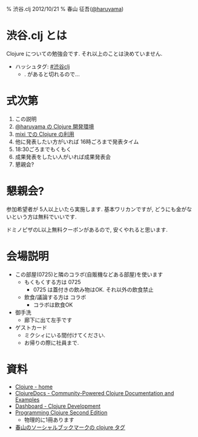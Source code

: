 % 渋谷.clj 2012/10/21
% 春山 征吾([@haruyama](https://twitter.com/haruyama))

# 渋谷.clj とは

Clojure についての勉強会です.
それ以上のことは決めていません.

* ハッシュタグ: [#渋谷clj](https://twitter.com/search/realtime?q=%23%E6%B8%8B%E8%B0%B7clj)
    * . があると切れるので...

# 式次第

1. この説明
2. [@haruyama の Clojure 開発環境](haruyama.html)
3. [mixi での Clojure の利用](mixi.html)
4. 他に発表したい方がいれば 16時ごろまで発表タイム
5. 18:30ごろまでもくもく
6. 成果発表をしたい人がいれば成果発表会
7. 懇親会?

# 懇親会?

参加希望者が 5人以上いたら実施します.
基本ワリカンですが, どうにも金がないという方は無料でいいです.

ドミノピザのL以上無料クーポンがあるので, 安くやれると思います.

# 会場説明

* この部屋(0725)と隣のコラボ(自販機などある部屋)を使います
    * もくもくする方は 0725
        * 0725 は蓋付きの飲み物はOK. それ以外の飲食禁止
    * 飲食/議論する方は コラボ
        * コラボは飲食OK
* 御手洗
    * 廊下に出て左手です
* ゲストカード
    * ミクシィにいる間付けてください.
    * お帰りの際に社員まで.

# 資料

* [Clojure - home](http://clojure.org/)
* [ClojureDocs - Community-Powered Clojure Documentation and Examples](http://clojuredocs.org/)
* [Dashboard - Clojure Development](http://dev.clojure.org/dashboard.action)
* [Programming Clojure Second Edition](http://pragprog.com/book/shcloj2/programming-clojure)
    * 物理的に1冊あります
* [春山のソーシャルブックマークの clojure タグ](https://www.diigo.com/user/haruyamaseigo/clojure)
